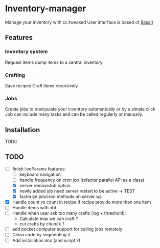 # Inventory-manager

Manage your inventory with cc:tweaked
User interface is based of [Basalt](https://basalt.madefor.cc/#/)


## Features

### Inventory system

Request items
dump items to a central inventory


### Crafting

Save recipes
Craft items recursively


### Jobs

Create jobs to manipulate your inventory automatically or by a simple click
Job can include many tasks and can be called regularly or manually.


## Installation

TODO


## TODO

- [ ] finish liveParams features:
    - [ ] keyboard navigation
    - [ ] handle frequency on cron job (refactor parallel API as a class)
    - [x] server removeJob option
    - [x] newly added job need server restart to be active -> TEST
    - [x] factorize job/cron methods on server.lua
- [x] Handle count vs count in recipe if recipe provide more than one item
- [ ] Handle items with nbt
- [ ] Handle when user ask too many crafts (log + threshold):
    - Calculate max we can craft ?
    - cut crafts by chunck ?
- [ ] add pocket computer support for calling jobs remotely
- [ ] Clean code by segmenting it
- [ ] Add installation doc (and script ?)
